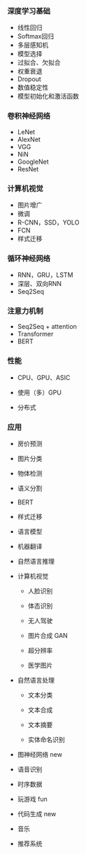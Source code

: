 ### 深度学习基础

- 线性回归
- Softmax回归
- 多层感知机
- 模型选择
- 过拟合、欠拟合
- 权重衰退
- Dropout
- 数值稳定性
- 模型初始化和激活函数

### 卷积神经网络

- LeNet
- AlexNet
- VGG
- NiN
- GoogleNet
- ResNet

### 计算机视觉

- 图片增广
- 微调
- R-CNN，SSD，YOLO
- FCN
- 样式迁移

### 循环神经网络

- RNN，GRU，LSTM
- 深层、双向RNN
- Seq2Seq

### 注意力机制

- Seq2Seq + attention
- Transformer
- BERT

### 性能

- CPU、GPU、ASIC

- 使用（多）GPU
- 分布式

### 应用

- 房价预测
- 图片分类
- 物体检测
- 语义分割
- BERT
- 样式迁移
- 语言模型
- 机器翻译
- 自然语言推理

- 计算机视觉

  - 人脸识别

  - 体态识别

  - 无人驾驶

  - 图片合成       GAN

  - 超分辨率

  - 医学图片

- 自然语言处理

  - 文本分类

  - 文本合成

  - 文本摘要

  - 实体命名识别

- 图神经网络       new
- 语音识别
- 时序数据
- 玩游戏              fun
- 代码生成          new
- 音乐
- 推荐系统



